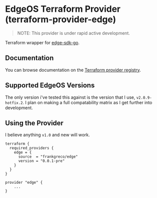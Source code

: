 # EdgeOS Terraform Provider (terraform-provider-edge)
> NOTE: This provider is under rapid active development.

Terraform wrapper for [edge-sdk-go](https://github.com/frankgreco/edge-sdk-go).

## Documentation
You can browse documentation on the [Terraform provider registry](https://registry.terraform.io/providers/frankgreco/edge/latest/docs).

## Supported EdgeOS Versions
The only version i've tested this against is the version that I use, `v2.0.9-hotfix.2`. I plan on making a full compatability matrix as I get further into development.

## Using the Provider
I believe anything `v1.0` and new will work.

```
terraform {
  required_providers {
    edge = {
      source  = "frankgreco/edge"
      version = "0.0.1-pre"
    }
  }
}

provider "edge" {
    ...
}
```